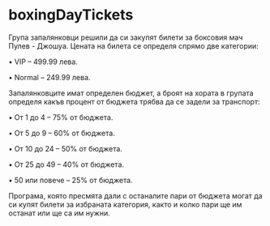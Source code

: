 # boxingDayTickets

Група запалянковци решили да си закупят билети за боксовия мач Пулев - Джошуа. Цената на билета
се определя спрямо две категории:

• VIP – 499.99 лева.

• Normal – 249.99 лева.

Запалянковците имат определен бюджет, a броят на хората в групата определя
какъв процент от бюджета трябва да се задели за транспорт:

• От 1 до 4 – 75% от бюджета.

• От 5 до 9 – 60% от бюджета.

• От 10 до 24 – 50% от бюджета.

• От 25 до 49 – 40% от бюджета.

• 50 или повече – 25% от бюджета.

Програма, която пресмята дали с останалите пари от бюджета могат
да си купят билети за избраната категория, както и колко пари ще им останат или
ще са им нужни.
